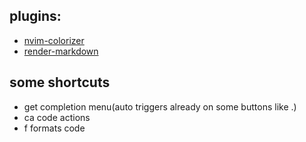 ## plugins:

- [nvim-colorizer](https://github.com/catgoose/nvim-colorizer.lua)
- [render-markdown](https://github.com/MeanderingProgrammer/render-markdown.nvim)


## some shortcuts
- <C-space> get completion menu(auto triggers already on some buttons like .)
- <leader>ca  code actions
- <leader>f formats code
